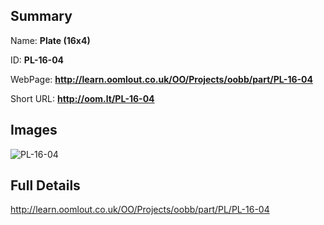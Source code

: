 

## Summary
 
Name: __Plate (16x4)__

ID: __PL-16-04__

WebPage: __http://learn.oomlout.co.uk/OO/Projects/oobb/part/PL-16-04__

Short URL: __http://oom.lt/PL-16-04__


## Images
![PL-16-04](http://oomlout.com/oomlout-OOBB/part/PL/PL-16-04/OOBB-PL-16-04_420.png)




## Full Details

 http://learn.oomlout.co.uk/OO/Projects/oobb/part/PL/PL-16-04

